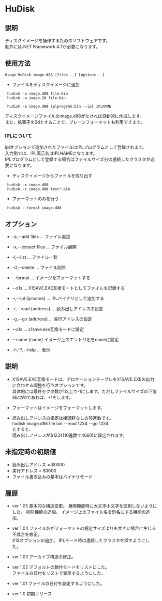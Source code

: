 # HuDisk

## 説明
ディスクイメージを操作するためのソフトウェアです。  
動作には.NET Framework 4.7が必要になります。

## 使用方法
```
Usage HuDisk image.d88 [files...] [options...]
```


* ファイルをディスクイメージに追加
```
 hudisk -a image.d88 file.bin
 hudisk -a image.2d file.bin

 hudisk -a image.d88 iplprogram.bin --ipl IPLNAME
```
ディスクイメージファイルのimage.d88がなければ自動的に作成します。  
また、拡張子を2dとすることで、プレーンフォーマットも利用できます。  

### IPLについて
iplオプションで追加されたファイルはIPLプログラムとして登録されます。  
入力例では、IPL表示名はIPLNAMEになります。  
IPLプログラムとして登録する場合はファイルサイズ分の連続したクラスタが必要になります。


* ディスクイメージからファイルを取り出す
```
 hudisk -x image.d88 
 hudisk -x image.d88 test*.bin
```

* フォーマットのみを行う
```
 hudisk --format image.d88
```

## オプション

+ -a,--add files ...  ファイル追加
+ -x,--extract files ... ファイル展開
+ -l,--list ... ファイル一覧
+ -d,--delete ... ファイル削除

+ --format ... イメージをフォーマットする
+ --x1s ... X1SAVE.EXE互換モードとしてファイルを記録する
+ -i,--ipl {iplname} ... IPLバイナリとして追加する
+ -r,--read  {address} ... 読み出しアドレスの設定
+ -g,--go  {address} ... 実行アドレスの設定
+ --x1s ... x1save.exe互換モードに設定
+ --name {name} イメージ上のエントリ名をnameに設定

+ -h,-?,--help ... 表示

## 説明
* X1SAVE.EXE互換モードは、アロケーションテーブルをX1SAVE.EXEの出力に合わせる調整を行うオプションです。  
具体的には最終セクタ数が1以上で-1にします。ただしファイルサイズの下位8bitが0であれば、+1をします。

* フォーマットはイメージをフォーマットします。

* 読み出しアドレスの指定は接頭辞なしの16進数です。  
hudisk image.d88 file.bin --read 1234 --go 1234  
とすると、  
読み出しアドレスが$1234(10進数で4660)に設定されます。

## 未指定時の初期値
* 読み出しアドレス = $0000
* 実行アドレス = $0000
* ファイル書き込みの基本はバイナリモード

## 履歴
* ver 1.05
基本的な構造変更。
展開機能時に大文字小文字を区別しないようにした。
削除機能の追加。
イメージ上のファイル名を別名にする機能の追加。

* ver 1.04
ファイル名がフォーマットの規定サイズよりも大きい場合に生じる不具合を修正。  
X1Sオプションの追加。
IPLモード時は連続したクラスタを探すようにした。

* ver 1.03
アーカイブ構造の修正。  

* ver 1.02
デフォルトの動作モードをリストにした。  
ファイルの日付をリストで表示するようにした。

* ver 1.01
ファイルの日付を設定するようにした。

* ver 1.0
初期リリース


